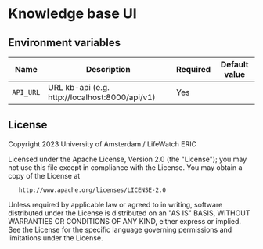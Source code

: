 # Knowledge base UI

## Environment variables

| Name      | Description                                    | Required                  | Default value        |
|-----------|------------------------------------------------|---------------------------|----------------------|
| `API_URL` | URL kb-api (e.g. http://localhost:8000/api/v1) | Yes                       |                      |


## License

Copyright 2023 University of Amsterdam / LifeWatch ERIC

Licensed under the Apache License, Version 2.0 (the "License");
you may not use this file except in compliance with the License.
You may obtain a copy of the License at

       http://www.apache.org/licenses/LICENSE-2.0

Unless required by applicable law or agreed to in writing, software
distributed under the License is distributed on an "AS IS" BASIS,
WITHOUT WARRANTIES OR CONDITIONS OF ANY KIND, either express or implied.
See the License for the specific language governing permissions and
limitations under the License.
